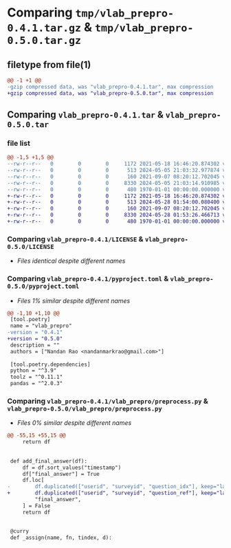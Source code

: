# Comparing `tmp/vlab_prepro-0.4.1.tar.gz` & `tmp/vlab_prepro-0.5.0.tar.gz`

## filetype from file(1)

```diff
@@ -1 +1 @@
-gzip compressed data, was "vlab_prepro-0.4.1.tar", max compression
+gzip compressed data, was "vlab_prepro-0.5.0.tar", max compression
```

## Comparing `vlab_prepro-0.4.1.tar` & `vlab_prepro-0.5.0.tar`

### file list

```diff
@@ -1,5 +1,5 @@
--rw-r--r--   0        0        0     1172 2021-05-18 16:46:20.874302 vlab_prepro-0.4.1/LICENSE
--rw-r--r--   0        0        0      513 2024-05-05 21:03:32.977874 vlab_prepro-0.4.1/pyproject.toml
--rw-r--r--   0        0        0      160 2021-09-07 08:20:12.702045 vlab_prepro-0.4.1/vlab_prepro/__init__.py
--rw-r--r--   0        0        0     8330 2024-05-05 21:03:14.910985 vlab_prepro-0.4.1/vlab_prepro/preprocess.py
--rw-r--r--   0        0        0      480 1970-01-01 00:00:00.000000 vlab_prepro-0.4.1/PKG-INFO
+-rw-r--r--   0        0        0     1172 2021-05-18 16:46:20.874302 vlab_prepro-0.5.0/LICENSE
+-rw-r--r--   0        0        0      513 2024-05-28 01:54:00.080400 vlab_prepro-0.5.0/pyproject.toml
+-rw-r--r--   0        0        0      160 2021-09-07 08:20:12.702045 vlab_prepro-0.5.0/vlab_prepro/__init__.py
+-rw-r--r--   0        0        0     8330 2024-05-28 01:53:26.466713 vlab_prepro-0.5.0/vlab_prepro/preprocess.py
+-rw-r--r--   0        0        0      480 1970-01-01 00:00:00.000000 vlab_prepro-0.5.0/PKG-INFO
```

### Comparing `vlab_prepro-0.4.1/LICENSE` & `vlab_prepro-0.5.0/LICENSE`

 * *Files identical despite different names*

### Comparing `vlab_prepro-0.4.1/pyproject.toml` & `vlab_prepro-0.5.0/pyproject.toml`

 * *Files 1% similar despite different names*

```diff
@@ -1,10 +1,10 @@
 [tool.poetry]
 name = "vlab_prepro"
-version = "0.4.1"
+version = "0.5.0"
 description = ""
 authors = ["Nandan Rao <nandanmarkrao@gmail.com>"]
 
 [tool.poetry.dependencies]
 python = "^3.9"
 toolz = "^0.11.1"
 pandas = "^2.0.3"
```

### Comparing `vlab_prepro-0.4.1/vlab_prepro/preprocess.py` & `vlab_prepro-0.5.0/vlab_prepro/preprocess.py`

 * *Files 0% similar despite different names*

```diff
@@ -55,15 +55,15 @@
     return df
 
 
 def add_final_answer(df):
     df = df.sort_values("timestamp")
     df["final_answer"] = True
     df.loc[
-        df.duplicated(["userid", "surveyid", "question_idx"], keep="last"),
+        df.duplicated(["userid", "surveyid", "question_ref"], keep="last"),
         "final_answer",
     ] = False
     return df
 
 
 @curry
 def _assign(name, fn, tindex, d):
```

